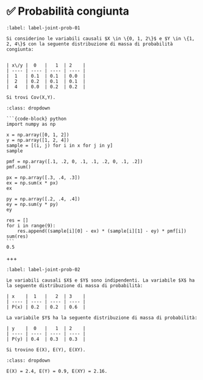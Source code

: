 # ✅ Probabilità congiunta

```{exercise}
:label: label-joint-prob-01

Si considerino le variabili causali $X \in \{0, 1, 2\}$ e $Y \in \{1, 2, 4\}$ con la seguente distribuzione di massa di probabilità congiunta:


| x\/y |  0   |   1  | 2    | 
| ---- | ---- | ---- | ---- |  
|  1   | 0.1  | 0.1  | 0.0  | 
|  2   | 0.2  | 0.1  | 0.1  | 
|  4   | 0.0  | 0.2  | 0.2  | 

Si trovi Cov(X,Y).
```

````{solution} label-joint-prob-01
:class: dropdown

```{code-block} python
import numpy as np

x = np.array([0, 1, 2])
y = np.array([1, 2, 4])
sample = [(i, j) for i in x for j in y]
sample

pmf = np.array([.1, .2, 0, .1, .1, .2, 0, .1, .2])
pmf.sum()

px = np.array([.3, .4, .3])
ex = np.sum(x * px)
ex

py = np.array([.2, .4, .4])
ey = np.sum(y * py)
ey

res = []
for i in range(9):
    res.append((sample[i][0] - ex) * (sample[i][1] - ey) * pmf[i])
sum(res)
```
0.5
````

+++

```{exercise}
:label: label-joint-prob-02

Le variabili causali $X$ e $Y$ sono indipendenti. La variabile $X$ ha la seguente distribuzione di massa di probabilità:

| x    |  1   |   2  | 3    | 
| ---- | ---- | ---- | ---- |  
| P(x) | 0.2  | 0.2  | 0.6  | 

La variabile $Y$ ha la seguente distribuzione di massa di probabilità:

| y    |  0   |   1  | 2    | 
| ---- | ---- | ---- | ---- |  
| P(y) | 0.4  | 0.3  | 0.3  | 

Si trovino E(X), E(Y), E(XY).
```

````{solution} label-joint-prob-02
:class: dropdown

E(X) = 2.4, E(Y) = 0.9, E(XY) = 2.16.
````

